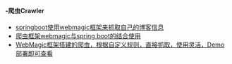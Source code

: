#### -爬虫Crawler
- [springboot使用webmagic框架来抓取自己的博客信息](https://blog.csdn.net/h295928126/article/details/53643661)
- [爬虫框架webmagic与spring boot的结合使用](https://www.jianshu.com/p/c3fc3129407d)
- [WebMagic框架搭建的爬虫，根据自定义规则，直接抓取，使用灵活，Demo部署即可查看](https://blog.csdn.net/springmvc_springdata/article/details/46953019?utm_source=blogxgwz3)